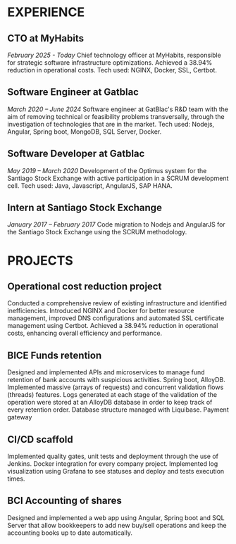 # EXPERIENCE

## CTO at MyHabits
_February 2025 - Today_
Chief technology officer at MyHabits, responsible for strategic software infrastructure optimizations. Achieved a 38.94% reduction in operational costs. Tech used: NGINX, Docker, SSL, Certbot.

## Software Engineer at Gatblac
_March 2020 – June 2024_
Software engineer at GatBlac's R&D team with the aim of removing technical or feasibility problems transversally, through the investigation of technologies that are in the market. Tech used: Nodejs, Angular, Spring boot, MongoDB, SQL Server, Docker.

## Software Developer at Gatblac
_May 2019 – March 2020_
Development of the Optimus system for the Santiago Stock Exchange with active participation in a SCRUM development cell. Tech used:  Java, Javascript, AngularJS, SAP HANA.

## Intern at Santiago Stock Exchange
*January 2017 – February 2017*
Code migration to Nodejs and AngularJS for the Santiago Stock Exchange using the SCRUM methodology.

# PROJECTS

## Operational cost reduction project
Conducted a comprehensive review of existing infrastructure and identified inefficiencies.
Introduced NGINX and Docker for better resource management, improved DNS configurations and automated SSL certificate management using Certbot.
Achieved a 38.94% reduction in operational costs, enhancing overall efficiency and performance.

## BICE Funds retention
Designed and implemented APIs and microservices to manage fund retention of bank accounts with suspicious activities. Spring boot, AlloyDB.
Implemented massive (arrays of requests) and concurrent validation flows (threads) features.
Logs generated at each stage of the validation of the operation were stored at an AlloyDB database in order to keep track of every retention order. Database structure managed with Liquibase.
Payment gateway

## CI/CD scaffold
Implemented quality gates, unit tests and deployment through the use of Jenkins.
Docker integration for every company project.
Implemented log visualization using Grafana to see statuses and deploy and tests execution times.

## BCI Accounting of shares
Designed and implemented a web app using Angular, Spring boot and SQL Server that allow bookkeepers to add new buy/sell operations and keep the accounting books up to date automatically.

